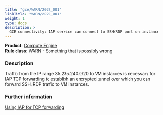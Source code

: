 ```yaml
---
title: "gce/WARN/2022_001"
linkTitle: "WARN/2022_001"
weight: 1
type: docs
description: >
  GCE connectivity: IAP service can connect to SSH/RDP port on instances.
---
```


**Product**: [Compute Engine](https://cloud.google.com/compute)\
**Rule class**: WARN - Something that is possibly wrong

### Description

Traffic from the IP range 35.235.240.0/20 to VM instances is necessary for
IAP TCP forwarding to establish an encrypted tunnel over which you can forward
SSH, RDP traffic to VM instances.

### Further information

[Using IAP for TCP forwarding](https://cloud.google.com/iap/docs/using-tcp-forwarding)
